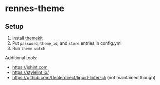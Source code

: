 # rennes-theme

## Setup

 1. Install [themekit]
 2. Put `password`, `theme_id`, and `store` entries in config.yml
 3. Run `theme watch`

Additional tools:
 * <https://jshint.com>
 * <https://stylelint.io/>
 * <https://github.com/Dealerdirect/liquid-linter-cli> (not maintained though)

[themekit]: https://github.com/Shopify/themekit
